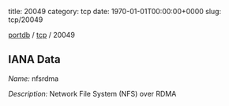 title: 20049
category: tcp
date: 1970-01-01T00:00:00+0000
slug: tcp/20049

[portdb](/) / [tcp](/category/tcp.html) / 20049


## IANA Data

_Name:_ nfsrdma

_Description:_ Network File System (NFS) over RDMA

